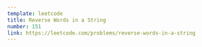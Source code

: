 ```yaml
---
template: leetcode
title: Reverse Words in a String
number: 151
link: https://leetcode.com/problems/reverse-words-in-a-string
---
```

